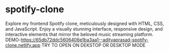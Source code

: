 # spotify-clone
 Explore my frontend Spotify clone, meticulously designed with HTML, CSS, and JavaScript. Enjoy a visually stunning interface, responsive design, and interactive elements that mirror the beloved music streaming platform.
 DEMO-https://65db72ddc5606406e1ba3aa1--adityaprasad-spotify-clone.netlify.app 
 TRY TO  OPEN ON DEKSTOP OR DESKTOP MODE
 
